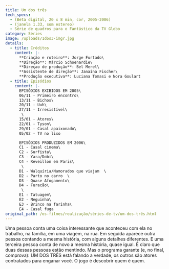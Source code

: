 ```yaml
---
title: Um dos três
tech_specs:
  - (Beta digital, 20 x 8 min, cor, 2005-2006)
  - (janela 1.33, som estereo)
  - Série de quadros para o Fantástico da TV Globo
category: Séries
image: /uploads/1dos3-imgr.jpg
details:
  - title: Créditos
    content: |-
      **Criação e roteiro**: Jorge Furtado\
      **Direção**: Márcio Schoenardie\
      **Direçao de produção**: Bel Merel\
      **Assistente de direção**: Janaína Fischer\
      **Produção executiva**: Luciana Tomasi e Nora Goulart
  - title: Episódios
    content: |-
      EPISÓDIOS EXIBIDOS EM 2005\
      06/11 - Primeiro encontro\
      13/11 - Bichos\
      20/11 - Uuh\
      27/11 - Irresistível\
       \
      15/01 - Atores\
      22/01 - Tyson\
      29/01 - Casal apaixonado\
      05/02 - TV no lixo

      EPISÓDIOS PRODUZIDOS EM 2006\
      C1 - Casal cinema\
      C2 - Surfista\
      C3 - Yara/Dobi\
      C4 - Reveillon em Paris\
       \
      D1 - Walquíria/Namorados que viajam  \
      D2 - Parto no carro  \
      D3 - Quase Afogamento\
      D4 - Furacão\
       \
      E1 - Tatuagem\
      E2 - Neguinha\
      E3 - Brinco na farinha\
      E4 - Casal fuga
original_path: /os-filmes/realização/séries-de-tv/um-dos-três.html
---
```

Uma pessoa conta uma coisa interessante que aconteceu com ela no trabalho, na família, em uma viagem, na rua. Em seguida aparece outra pessoa contando a mesma história, com alguns detalhes diferentes. E uma terceira pessoa conta de novo a mesma história, quase igual. É claro que duas dessas pessoas estão mentindo. Mas o programa garante (e, no final, comprova): UM DOS TRÊS está falando a verdade, os outros são atores contratados para enganar você. O jogo é descobrir quem é quem.